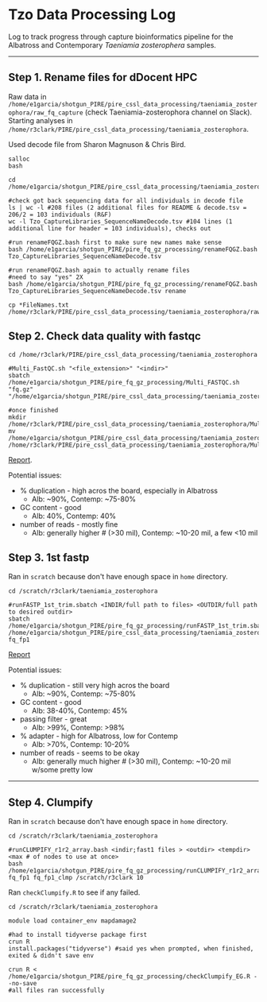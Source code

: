 # Tzo Data Processing Log

Log to track progress through capture bioinformatics pipeline for the Albatross and Contemporary *Taeniamia zosterophera* samples.

---

## Step 1.  Rename files for dDocent HPC

Raw data in `/home/e1garcia/shotgun_PIRE/pire_cssl_data_processing/taeniamia_zosterophora/raw_fq_capture` (check Taeniamia-zosterophora channel on Slack).  Starting analyses in  `/home/r3clark/PIRE/pire_cssl_data_processing/taeniamia_zosterophora`.

Used decode file from Sharon Magnuson & Chris Bird.

```
salloc
bash

cd /home/e1garcia/shotgun_PIRE/pire_cssl_data_processing/taeniamia_zosterophora/raw_fq_capture

#check got back sequencing data for all individuals in decode file
ls | wc -l #208 files (2 additional files for README & decode.tsv = 206/2 = 103 individuals (R&F)
wc -l Tzo_CaptureLibraries_SequenceNameDecode.tsv #104 lines (1 additional line for header = 103 individuals), checks out

#run renameFQGZ.bash first to make sure new names make sense
bash /home/e1garcia/shotgun_PIRE/pire_fq_gz_processing/renameFQGZ.bash Tzo_CaptureLibraries_SequenceNameDecode.tsv

#run renameFQGZ.bash again to actually rename files
#need to say "yes" 2X
bash /home/e1garcia/shotgun_PIRE/pire_fq_gz_processing/renameFQGZ.bash Tzo_CaptureLibraries_SequenceNameDecode.tsv rename

cp *FileNames.txt /home/r3clark/PIRE/pire_cssl_data_processing/taeniamia_zosterophora/raw_fq_capture
```

## Step 2.  Check data quality with fastqc

```
cd /home/r3clark/PIRE/pire_cssl_data_processing/taeniamia_zosterophora

#Multi_FastQC.sh "<file_extension>" "<indir>"
sbatch /home/e1garcia/shotgun_PIRE/pire_fq_gz_processing/Multi_FASTQC.sh "fq.gz" "/home/e1garcia/shotgun_PIRE/pire_cssl_data_processing/taeniamia_zosterophora/raw_fq_capture"

#once finished
mkdir /home/r3clark/PIRE/pire_cssl_data_processing/taeniamia_zosterophora/Multi_FASTQC
mv /home/e1garcia/shotgun_PIRE/pire_cssl_data_processing/taeniamia_zosterophora/Multi_FASTQC/* /home/r3clark/PIRE/pire_cssl_data_processing/taeniamia_zosterophora/Multi_FASTQC
```

[Report](https://htmlpreview.github.io/?https://raw.githubusercontent.com/philippinespire/pire_cssl_data_processing/main/taeniamia_zosterophora/Multi_FASTQC/multiqc_report_fq.gz.html?token=GHSAT0AAAAAABQHSGSTA26FMBALNRJ2XZ2YYTOX6GQ).

Potential issues:  
* % duplication - high acros the board, especially in Albatross
  * Alb: ~90%, Contemp: ~75-80%
* GC content - good
  * Alb: 40%, Contemp: 40%
* number of reads - mostly fine
  * Alb: generally higher # (>30 mil), Contemp: ~10-20 mil, a few <10 mil

## Step 3. 1st fastp

Ran in `scratch` because don't have enough space in `home` directory.

```
cd /scratch/r3clark/taeniamia_zosterophora

#runFASTP_1st_trim.sbatch <INDIR/full path to files> <OUTDIR/full path to desired outdir>
sbatch /home/e1garcia/shotgun_PIRE/pire_fq_gz_processing/runFASTP_1st_trim.sbatch /home/e1garcia/shotgun_PIRE/pire_cssl_data_processing/taeniamia_zosterophora/raw_fq_capture fq_fp1
```

[Report](https://htmlpreview.github.io/?https://raw.githubusercontent.com/philippinespire/pire_cssl_data_processing/main/taeniamia_zosterophora/fq_fp1/1st_fastp_report.html?token=GHSAT0AAAAAABQHSGSSYLECC3FJ6ZTXKKQKYTOXVCQ)

Potential issues:  
* % duplication - still very high acros the board
  * Alb: ~90%, Contemp: ~75-80%
* GC content - good
  * Alb: 38-40%, Contemp: 45%
* passing filter - great
  * Alb: >99%, Contemp: >98%
* % adapter - high for Albatross, low for Contemp
  * Alb: >70%, Contemp: 10-20%
* number of reads - seems to be okay
  * Alb: generally much higher # (>30 mil), Contemp: ~10-20 mil w/some pretty low

---

## Step 4. Clumpify

Ran in `scratch` because don't have enough space in `home` directory.

```
cd /scratch/r3clark/taeniamia_zosterophora

#runCLUMPIFY_r1r2_array.bash <indir;fast1 files > <outdir> <tempdir> <max # of nodes to use at once>
bash /home/e1garcia/shotgun_PIRE/pire_fq_gz_processing/runCLUMPIFY_r1r2_array.bash fq_fp1 fq_fp1_clmp /scratch/r3clark 10
```

Ran `checkClumpify.R` to see if any failed.

```
cd /scratch/r3clark/taeniamia_zosterophora

module load container_env mapdamage2

#had to install tidyverse package first
crun R
install.packages("tidyverse") #said yes when prompted, when finished, exited & didn't save env

crun R < /home/e1garcia/shotgun_PIRE/pire_fq_gz_processing/checkClumpify_EG.R --no-save
#all files ran successfully
```
